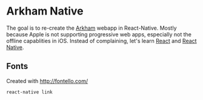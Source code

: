 # Arkham Native

The goal is to re-create the [Arkham](https://github.com/oschrenk/arkham) webapp in React-Native. Mostly because Apple is not supporting progressive web apps, especially not the offline capablities in iOS. Instead of complaining, let's learn [React](https://facebook.github.io/react/) and [React Native](https://facebook.github.io/react-native/).

## Fonts

Created with http://fontello.com/

```
react-native link
```
